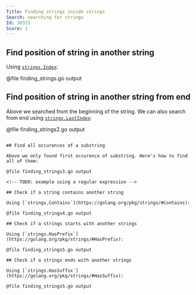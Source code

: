 ```yaml
---
Title: Finding strings inside strings
Search: searching for strings
Id: 30331
Score: 1
---
```


## Find position of string in another string

Using [`strings.Index`](https://golang.org/pkg/strings/#Index):

@file finding_strings.go output

## Find position of string in another string from end

Above we searched from the beginning of the string. We can also search from end using [`strings.LastIndex`](https://golang.org/pkg/strings/#LastIndex):

@file finding_strings2.go output
```

## Find all occurences of a substring

Above we only found first occurence of substring. Here's how to find all of them:

@file finding_strings3.go output

<!-- TODO: example using a regular expression -->

## Check if a string contains another string

Using [`strings.Contains`](https://golang.org/pkg/strings/#Contains):

@file finding_strings4.go output

## Check if a strings starts with another strings

Using [`strings.HasPrefix`](https://golang.org/pkg/strings/#HasPrefix):

@file finding_strings5.go output

## Check if a strings ends with another strings

Using [`strings.HasSuffix`](https://golang.org/pkg/strings/#HasSuffix):

@file finding_strings5.go output
